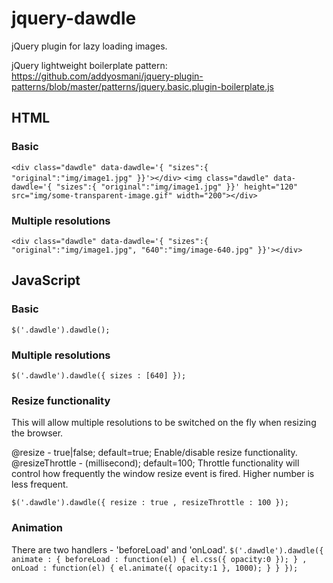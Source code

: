 jquery-dawdle
=============

jQuery plugin for lazy loading images.

jQuery lightweight boilerplate pattern: https://github.com/addyosmani/jquery-plugin-patterns/blob/master/patterns/jquery.basic.plugin-boilerplate.js

HTML
----------
### Basic

`<div class="dawdle" data-dawdle='{ "sizes":{ "original":"img/image1.jpg" }}'></div>`
`<img class="dawdle" data-dawdle='{ "sizes":{ "original":"img/image1.jpg" }}' height="120" src="img/some-transparent-image.gif" width="200"></div>`

### Multiple resolutions

`<div class="dawdle" data-dawdle='{ "sizes":{ "original":"img/image1.jpg", "640":"img/image-640.jpg" }}'></div>`

JavaScript
----------------

### Basic

`$('.dawdle').dawdle();`

### Multiple resolutions

`$('.dawdle').dawdle({
  sizes : [640]
});`

### Resize functionality

This will allow multiple resolutions to be switched on the fly when resizing the browser.

@resize - true|false; default=true; Enable/disable resize functionality.<br />
@resizeThrottle - (millisecond); default=100; Throttle functionality will control how frequently the window resize event is fired.  Higher number is less frequent.

`$('.dawdle').dawdle({
	resize : true
	, resizeThrottle : 100
});`

### Animation

There are two handlers - 'beforeLoad' and 'onLoad'.
`$('.dawdle').dawdle({
	animate : {
		beforeLoad : function(el) {
			el.css({ opacity:0 });
		}
		, onLoad : function(el) {
			el.animate({ opacity:1 }, 1000);
		}
	}
});`